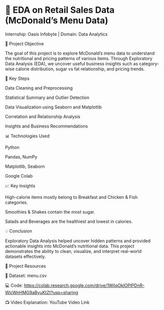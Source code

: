 # 🧩 EDA on Retail Sales Data (McDonald’s Menu Data)

Internship: Oasis Infobyte | Domain: Data Analytics

📘 Project Objective

The goal of this project is to explore McDonald’s menu data to understand the nutritional and pricing patterns of various items. Through Exploratory Data Analysis (EDA), we uncover useful business insights such as category-wise calorie distribution, sugar vs fat relationship, and pricing trends.

🧠 Key Steps

Data Cleaning and Preprocessing

Statistical Summary and Outlier Detection

Data Visualization using Seaborn and Matplotlib

Correlation and Relationship Analysis

Insights and Business Recommendations

📊 Technologies Used

Python

Pandas, NumPy

Matplotlib, Seaborn

Google Colab

📈 Key Insights

High-calorie items mostly belong to Breakfast and Chicken & Fish categories.

Smoothies & Shakes contain the most sugar.

Salads and Beverages are the healthiest and lowest in calories.

💡 Conclusion

Exploratory Data Analysis helped uncover hidden patterns and provided actionable insights into McDonald’s nutritional data.
This project demonstrates the ability to clean, visualize, and interpret real-world datasets effectively.

🔗 Project Resources

📂 Dataset: menu.csv

💻 Code: https://colab.research.google.com/drive/1WilqOklOPlPDnR-WicWnHMG9aByuKtZt?usp=sharing

📺 Video Explanation: YouTube Video Link

